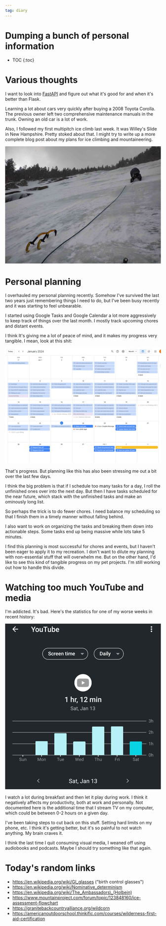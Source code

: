 ```yaml
---
tag: diary
---
```


# Dumping a bunch of personal information

* TOC
{:toc}


# Various thoughts

I want to look into [FastAPI](https://fastapi.tiangolo.com/) and figure out what it's good for and when it's better than Flask.

Learning a lot about cars very quickly after buying a 2008 Toyota Corolla. The previous owner left two comprehensive maintenance manuals in the trunk. Owning an old car is a lot of work.

Also, I followed my first multipitch ice climb last week. It was Willey's Slide in New Hampshire. Pretty stoked about that. I might try to write up a more complete blog post about my plans for ice climbing and mountaineering.

![Pasted image 20240123213523.png](/images/obsidian/Pasted%20image%2020240123213523.png)

# Personal planning

I overhauled my personal planning recently. Somehow I've survived the last two years just remembering things I need to do, but I've been busy recently and it was starting to feel unbearable.

I started using Google Tasks and Google Calendar a lot more aggressively to keep track of things over the last month. I mostly track upcoming chores and distant events.

I think It's giving me a lot of peace of mind, and it makes my progress very tangible. I mean, look at this shit:

![Pasted image 20240123215614.png](/images/obsidian/Pasted%20image%2020240123215614.png)

That's progress. But planning like this has also been stressing me out a bit over the last few days.

I think the big problem is that if I schedule too many tasks for a day, I roll the unfinished ones over into the next day. But then I have tasks scheduled for the near future, which stack with the unfinished tasks and make an ominously long list.

So perhaps the trick is to do fewer chores. I need balance my scheduling so that I finish them in a timely manner without falling behind.

I also want to work on organizing the tasks and breaking them down into actionable steps. Some tasks end up being massive while lots take 5 minutes.

I find this planning is most successful for chores and events, but I haven't been eager to apply it to my recreation. I don't want to dilute my planning with non-essential stuff that will overwhelm me. But on the other hand, I'd like to see this kind of tangible progress on my pet projects. I'm still working out how to handle this divide.

# Watching too much YouTube and media

I'm addicted. It's bad. Here's the statistics for one of my worse weeks in recent history:

![Screenshot_20240123-220623-501.png](/images/obsidian/Screenshot_20240123-220623-501.png)

I watch a lot during breakfast and then let it play during work. I think it negatively affects my productivity, both at work and personally. Not documented here is the additional time that I stream TV on my computer, which could be between 0-2 hours on a given day.

I've been taking steps to cut back on this stuff. Setting hard limits on my phone, etc. I think it's getting better, but it's so painful to not watch anything. My brain craves it.

I think the last time I quit consuming visual media, I weaned off using audiobooks and podcasts. Maybe I should try something like that again.

# Today's random links

* https://en.wikipedia.org/wiki/GI_glasses ("birth control glasses")
* https://en.wikipedia.org/wiki/Nominative_determinism
* https://en.wikipedia.org/wiki/The_Ambassadors\_(Holbein)
* https://www.mountainproject.com/forum/topic/123848160/ice-assessment-flowchart
* https://granitebackcountryalliance.org/wildcorn
* https://americanoutdoorschool.thinkific.com/courses/wilderness-first-aid-certification

